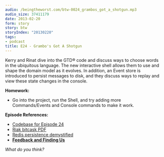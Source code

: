 ```yaml
---
audio: /beingtheworst.com/btw-0024_grambos_got_a_shotgun.mp3
audio_size: 37411179
date: 2013-02-20
form: story
story: btw
storyIndex: "20130220"
tags:
- podcast
title: E24 - Grambo's Got A Shotgun
---
```

<p>Kerry and Rinat dive into the GTD® code and discuss ways to choose words in the ubiquitous language.  The new interactive shell allows them to use and shape the domain model as it evolves.  In addition, an Event store is introduced to persist messages to disk, and they discuss ways to replay and view these state changes in the console.</p>


<p><strong>Homework:</strong></p>
<ul>
<li>Go into the project, run the Shell, and try adding more Commands/Events and Console commands to make it work.</li>
</ul>
<p><strong>Episode References:</strong></p>
<ul>
<li> <a href="https://github.com/beingtheworst/btw-gtd/tree/E24">Codebase for Episode 24</a></li>
<li><a href="http://downloads.basho.com/papers/bitcask-intro.pdf">Riak bitcask PDF</a></li>
<li><a href="http://oldblog.antirez.com/post/redis-persistence-demystified.html">Redis persistence demystified</a></li>
<li><strong><a href="http://beingtheworst.com/about">Feedback and Finding Us</a></strong></li>
</ul>
<p><em>What do you think?</em></p>
